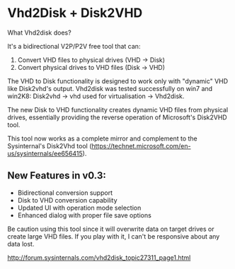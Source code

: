 # Vhd2Disk + Disk2VHD

What Vhd2disk does?

It's a bidirectional V2P/P2V free tool that can:
1. Convert VHD files to physical drives (VHD → Disk)
2. Convert physical drives to VHD files (Disk → VHD)

The VHD to Disk functionality is designed to work only with "dynamic" VHD like Disk2vhd's output. Vhd2disk was tested successfully on win7 and win2K8: Disk2vhd -> vhd used for virtualisation -> Vhd2disk.

The new Disk to VHD functionality creates dynamic VHD files from physical drives, essentially providing the reverse operation of Microsoft's Disk2VHD tool.

This tool now works as a complete mirror and complement to the Sysinternal's Disk2Vhd tool (https://technet.microsoft.com/en-us/sysinternals/ee656415).

## New Features in v0.3:
- Bidirectional conversion support
- Disk to VHD conversion capability
- Updated UI with operation mode selection
- Enhanced dialog with proper file save options

Be caution using this tool since it will overwrite data on target drives or create large VHD files.
If you play with it, I can't be responsive about any data lost.

http://forum.sysinternals.com/vhd2disk_topic27311_page1.html

